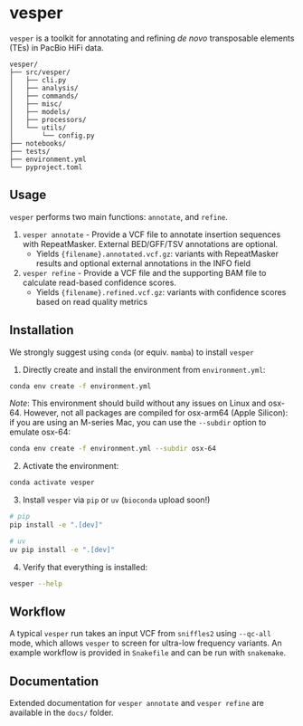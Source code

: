 # vesper
`vesper` is a toolkit for annotating and refining *de novo* transposable elements (TEs) in PacBio HiFi data.

```
vesper/
├── src/vesper/
│   ├── cli.py
│   ├── analysis/
│   ├── commands/
│   ├── misc/
│   ├── models/
│   ├── processors/
│   └── utils/
│       └── config.py
├── notebooks/
├── tests/           
├── environment.yml  
└── pyproject.toml   
```

## Usage

`vesper` performs two main functions: `annotate`, and `refine`.

1. `vesper annotate` - Provide a VCF file to annotate insertion sequences with RepeatMasker. External BED/GFF/TSV annotations are optional.
    - Yields `{filename}.annotated.vcf.gz`: variants with RepeatMasker results and optional external annotations in the INFO field
2. `vesper refine` - Provide a VCF file and the supporting BAM file to calculate read-based confidence scores.
    - Yields `{filename}.refined.vcf.gz`: variants with confidence scores based on read quality metrics

## Installation

We strongly suggest using `conda` (or equiv. `mamba`) to install `vesper`


1. Directly create and install the environment from `environment.yml`:
```bash
conda env create -f environment.yml
```

*Note*: This environment should build without any issues on Linux and osx-64. However, not all packages are compiled for osx-arm64 (Apple Silicon): if you are using an M-series Mac, you can use the `--subdir` option to emulate osx-64:

```bash
conda env create -f environment.yml --subdir osx-64
```

2. Activate the environment:
```bash
conda activate vesper
```

3. Install `vesper` via `pip` or `uv` (`bioconda` upload soon!)
```bash
# pip
pip install -e ".[dev]"

# uv
uv pip install -e ".[dev]"
```

4. Verify that everything is installed:

```bash
vesper --help
```

## Workflow

A typical `vesper` run takes an input VCF from `sniffles2` using `--qc-all` mode, which allows `vesper` to screen for ultra-low frequency variants. An example workflow is provided in `Snakefile` and can be run with `snakemake`.

## Documentation

Extended documentation for `vesper annotate` and `vesper refine` are available in the `docs/` folder.